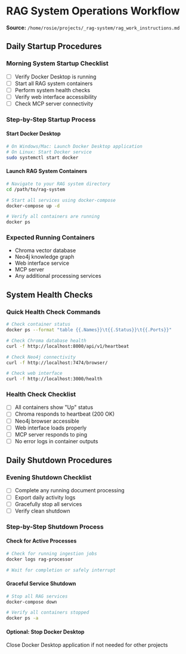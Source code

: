 # RAG System Operations Workflow

**Source:** `/home/rosie/projects/_rag-system/rag_work_instructions.md`

## Daily Startup Procedures

### Morning System Startup Checklist
- [ ] Verify Docker Desktop is running
- [ ] Start all RAG system containers
- [ ] Perform system health checks
- [ ] Verify web interface accessibility
- [ ] Check MCP server connectivity

### Step-by-Step Startup Process

#### Start Docker Desktop
```bash
# On Windows/Mac: Launch Docker Desktop application
# On Linux: Start Docker service
sudo systemctl start docker
```

#### Launch RAG System Containers
```bash
# Navigate to your RAG system directory
cd /path/to/rag-system

# Start all services using docker-compose
docker-compose up -d

# Verify all containers are running
docker ps
```

### Expected Running Containers
- Chroma vector database
- Neo4j knowledge graph
- Web interface service
- MCP server
- Any additional processing services

## System Health Checks

### Quick Health Check Commands
```bash
# Check container status
docker ps --format "table {{.Names}}\t{{.Status}}\t{{.Ports}}"

# Check Chroma database health
curl -f http://localhost:8000/api/v1/heartbeat

# Check Neo4j connectivity
curl -f http://localhost:7474/browser/

# Check web interface
curl -f http://localhost:3000/health
```

### Health Check Checklist
- [ ] All containers show "Up" status
- [ ] Chroma responds to heartbeat (200 OK)
- [ ] Neo4j browser accessible
- [ ] Web interface loads properly
- [ ] MCP server responds to ping
- [ ] No error logs in container outputs

## Daily Shutdown Procedures

### Evening Shutdown Checklist
- [ ] Complete any running document processing
- [ ] Export daily activity logs
- [ ] Gracefully stop all services
- [ ] Verify clean shutdown

### Step-by-Step Shutdown Process

#### Check for Active Processes
```bash
# Check for running ingestion jobs
docker logs rag-processor

# Wait for completion or safely interrupt
```

#### Graceful Service Shutdown
```bash
# Stop all RAG services
docker-compose down

# Verify all containers stopped
docker ps -a
```

#### Optional: Stop Docker Desktop
Close Docker Desktop application if not needed for other projects

```